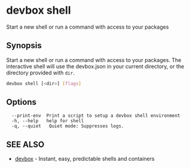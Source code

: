 # devbox shell

Start a new shell or run a command with access to your packages

## Synopsis

Start a new shell or run a command with access to your packages. The interactive shell will use the devbox.json in your current directory, or the directory provided with `dir`. 

```bash
devbox shell [<dir>] [flags]
```

## Options

```text
  --print-env  Print a script to setup a devbox shell environment
  -h, --help   help for shell
  -q, --quiet   Quiet mode: Suppresses logs.
```

## SEE ALSO

* [devbox](./devbox.md)	 - Instant, easy, predictable shells and containers

